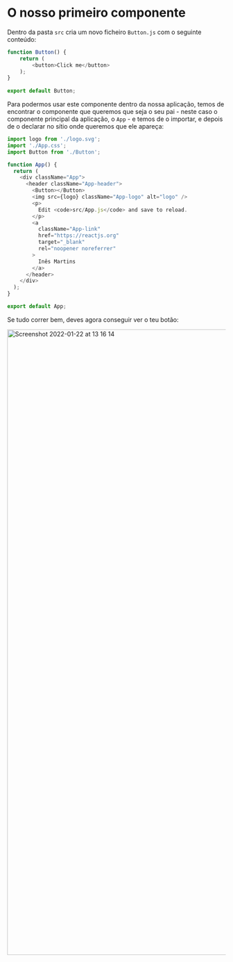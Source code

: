 # O nosso primeiro componente

Dentro da pasta `src` cria um novo ficheiro `Button.js` com o seguinte conteúdo:

```javascript
function Button() {
    return (
        <button>Click me</button>
    );
}
  
export default Button;
```

Para podermos usar este componente dentro da nossa aplicação, temos de encontrar o componente que queremos que seja o seu pai - neste caso o componente principal da aplicação, o `App` - e temos de o importar, e depois de o declarar no sítio onde queremos que ele apareça:

```javascript
import logo from './logo.svg';
import './App.css';
import Button from './Button';

function App() {
  return (
    <div className="App">
      <header className="App-header">
        <Button></Button>
        <img src={logo} className="App-logo" alt="logo" />
        <p>
          Edit <code>src/App.js</code> and save to reload.
        </p>
        <a
          className="App-link"
          href="https://reactjs.org"
          target="_blank"
          rel="noopener noreferrer"
        >
          Inês Martins
        </a>
      </header>
    </div>
  );
}

export default App;
```

Se tudo correr bem, deves agora conseguir ver o teu botão:

<img width="1440" alt="Screenshot 2022-01-22 at 13 16 14" src="https://user-images.githubusercontent.com/39055313/150640002-0b082461-551f-4b2d-a0fc-ec5593365ca0.png">
